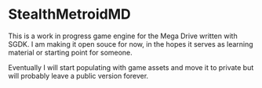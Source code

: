 # StealthMetroidMD

This is a work in progress game engine for the Mega Drive written with SGDK. I am making it open souce for now, in the hopes it serves as learning material or starting point for someone. 

Eventually I will start populating with game assets and move it to private but will probably leave a public version forever.
